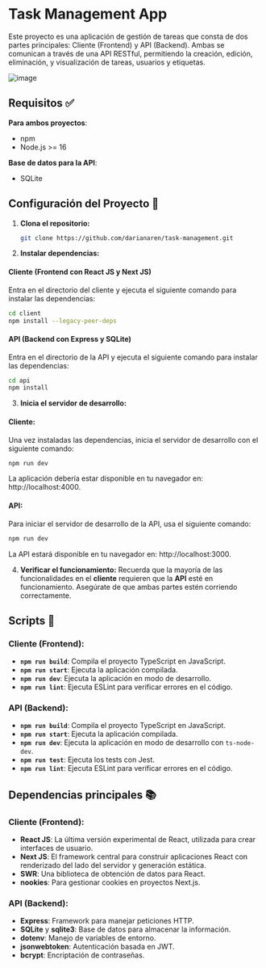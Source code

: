 # Task Management App
Este proyecto es una aplicación de gestión de tareas que consta de dos partes principales: Cliente (Frontend) y API (Backend). Ambas se comunican a través de una API RESTful, permitiendo la creación, edición, eliminación, y visualización de tareas, usuarios y etiquetas.

![image](https://github.com/user-attachments/assets/33e5b656-68de-48d0-9ff2-8c472d3e593b)

## Requisitos ✅
**Para ambos proyectos**:

- npm
- Node.js >= 16

**Base de datos para la API**:
- SQLite

## Configuración del Proyecto 🚀

1. **Clona el repositorio:**

   ```bash
   git clone https://github.com/darianaren/task-management.git
   ```
 
2. **Instalar dependencias:**

#### **Cliente (Frontend con React JS y Next JS)**
Entra en el directorio del cliente y ejecuta el siguiente comando para instalar las dependencias:

   ```bash
   cd client
   npm install --legacy-peer-deps
   ```

#### **API (Backend con Express y SQLite)**
Entra en el directorio de la API y ejecuta el siguiente comando para instalar las dependencias:

   ```bash
   cd api
   npm install
   ```

3. **Inicia el servidor de desarrollo:**
#### **Cliente:**
Una vez instaladas las dependencias, inicia el servidor de desarrollo con el siguiente comando:

   ```bash
   npm run dev
   ```

La aplicación debería estar disponible en tu navegador en: http://localhost:4000.

#### **API:**
Para iniciar el servidor de desarrollo de la API, usa el siguiente comando:

   ```bash
   npm run dev
   ```

La API estará disponible en tu navegador en: http://localhost:3000.

4. **Verificar el funcionamiento:**
Recuerda que la mayoría de las funcionalidades en el **cliente** requieren que la **API** esté en funcionamiento. Asegúrate de que ambas partes estén corriendo correctamente.

## Scripts 📎

### **Cliente (Frontend):**

- **`npm run build`**: Compila el proyecto TypeScript en JavaScript.
- **`npm run start`**: Ejecuta la aplicación compilada.
- **`npm run dev`**: Ejecuta la aplicación en modo de desarrollo.
- **`npm run lint`**: Ejecuta ESLint para verificar errores en el código.

### **API (Backend):**

- **`npm run build`**: Compila el proyecto TypeScript en JavaScript.
- **`npm run start`**: Ejecuta la aplicación compilada.
- **`npm run dev`**: Ejecuta la aplicación en modo de desarrollo con `ts-node-dev`.
- **`npm run test`**: Ejecuta los tests con Jest.
- **`npm run lint`**: Ejecuta ESLint para verificar errores en el código.

## Dependencias principales 📚

### **Cliente (Frontend):**

- **React JS**: La última versión experimental de React, utilizada para crear interfaces de usuario.
- **Next JS**: El framework central para construir aplicaciones React con renderizado del lado del servidor y generación estática.
- **SWR**: Una biblioteca de obtención de datos para React.
- **nookies**: Para gestionar cookies en proyectos Next.js.

### **API (Backend):**

- **Express**: Framework para manejar peticiones HTTP.
- **SQLite** y **sqlite3**: Base de datos para almacenar la información.
- **dotenv**: Manejo de variables de entorno.
- **jsonwebtoken**: Autenticación basada en JWT.
- **bcrypt**: Encriptación de contraseñas.
